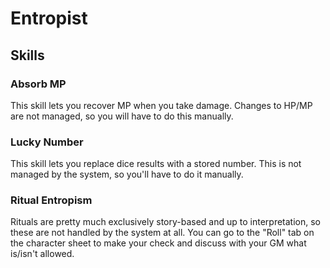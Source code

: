 # Entropist

## Skills

### Absorb MP

This skill lets you recover MP when you take damage. Changes to HP/MP are not managed, so you will have to do this manually.

### Lucky Number

This skill lets you replace dice results with a stored number. This is not managed by the system, so you'll have to do it manually.

### Ritual Entropism

Rituals are pretty much exclusively story-based and up to interpretation, so these are not handled by the system at all. You can go to the "Roll" tab on the character sheet to make your check and discuss with your GM what is/isn't allowed.
